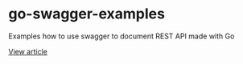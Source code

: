 # go-swagger-examples
Examples how to use swagger to document REST API made with Go

[View article](http://bigk.me/swagger/golang/go/2017/07/30/golang-and-openapi-how-to-create-documentation-for-your-rest-api-services/)
